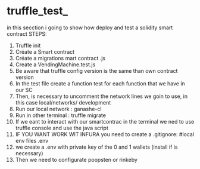 # truffle_test_
in this secction i going to show how deploy and test a solidity smart contract
STEPS:
1.	Truffle init
2.	Créate a Smart contract 
3.	Créate a migrations mart contract .js
4.	Create a VendingMachine.test.js
5.	Be aware that truffle config version is the same than own contract version
6.	In the test file create a function test for each function that we have in our SC
7.	Then, is necessary to uncomment the network lines we goin to use, in this case local/networks/ development
8.	Run our local network : ganashe-cl
9.	Run in other terminal : truffle migrate 
10.	If we eant to interact with our smartcontrac in the terminal we ned to use truffle console and use the java script
11.	IF YOU WANT WORK WIT INFURA  you need to create a .gitignore: #local env files .env
12.	 we create a .env  with private key  of the 0 and 1 wallets (install if is necessary)
18.	Then we need to configurate  poopsten or rinkeby
